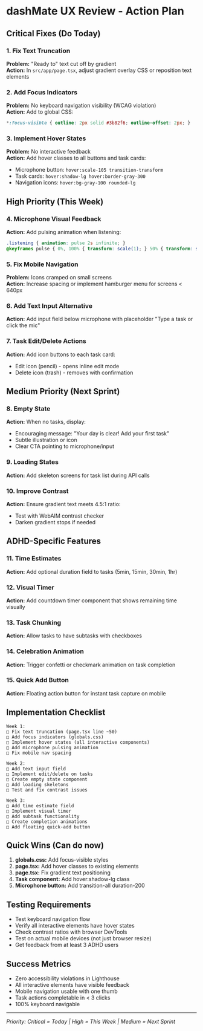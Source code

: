 # dashMate UX Review - Action Plan

## Critical Fixes (Do Today)

### 1. Fix Text Truncation
**Problem:** "Ready to" text cut off by gradient  
**Action:** In `src/app/page.tsx`, adjust gradient overlay CSS or reposition text elements

### 2. Add Focus Indicators
**Problem:** No keyboard navigation visibility (WCAG violation)  
**Action:** Add to global CSS:
```css
*:focus-visible { outline: 2px solid #3b82f6; outline-offset: 2px; }
```

### 3. Implement Hover States
**Problem:** No interactive feedback  
**Action:** Add hover classes to all buttons and task cards:
- Microphone button: `hover:scale-105 transition-transform`
- Task cards: `hover:shadow-lg hover:border-gray-300`
- Navigation icons: `hover:bg-gray-100 rounded-lg`

## High Priority (This Week)

### 4. Microphone Visual Feedback
**Action:** Add pulsing animation when listening:
```css
.listening { animation: pulse 2s infinite; }
@keyframes pulse { 0%, 100% { transform: scale(1); } 50% { transform: scale(1.05); } }
```

### 5. Fix Mobile Navigation
**Problem:** Icons cramped on small screens  
**Action:** Increase spacing or implement hamburger menu for screens < 640px

### 6. Add Text Input Alternative
**Action:** Add input field below microphone with placeholder "Type a task or click the mic"

### 7. Task Edit/Delete Actions
**Action:** Add icon buttons to each task card:
- Edit icon (pencil) - opens inline edit mode
- Delete icon (trash) - removes with confirmation

## Medium Priority (Next Sprint)

### 8. Empty State
**Action:** When no tasks, display:
- Encouraging message: "Your day is clear! Add your first task"
- Subtle illustration or icon
- Clear CTA pointing to microphone/input

### 9. Loading States
**Action:** Add skeleton screens for task list during API calls

### 10. Improve Contrast
**Action:** Ensure gradient text meets 4.5:1 ratio:
- Test with WebAIM contrast checker
- Darken gradient stops if needed

## ADHD-Specific Features

### 11. Time Estimates
**Action:** Add optional duration field to tasks (5min, 15min, 30min, 1hr)

### 12. Visual Timer
**Action:** Add countdown timer component that shows remaining time visually

### 13. Task Chunking
**Action:** Allow tasks to have subtasks with checkboxes

### 14. Celebration Animation
**Action:** Trigger confetti or checkmark animation on task completion

### 15. Quick Add Button
**Action:** Floating action button for instant task capture on mobile

## Implementation Checklist

```
Week 1:
□ Fix text truncation (page.tsx line ~50)
□ Add focus indicators (globals.css)
□ Implement hover states (all interactive components)
□ Add microphone pulsing animation
□ Fix mobile nav spacing

Week 2:
□ Add text input field
□ Implement edit/delete on tasks
□ Create empty state component
□ Add loading skeletons
□ Test and fix contrast issues

Week 3:
□ Add time estimate field
□ Implement visual timer
□ Add subtask functionality
□ Create completion animations
□ Add floating quick-add button
```

## Quick Wins (Can do now)

1. **globals.css:** Add focus-visible styles
2. **page.tsx:** Add hover classes to existing elements
3. **page.tsx:** Fix gradient text positioning
4. **Task component:** Add hover:shadow-lg class
5. **Microphone button:** Add transition-all duration-200

## Testing Requirements

- Test keyboard navigation flow
- Verify all interactive elements have hover states
- Check contrast ratios with browser DevTools
- Test on actual mobile devices (not just browser resize)
- Get feedback from at least 3 ADHD users

## Success Metrics

- Zero accessibility violations in Lighthouse
- All interactive elements have visible feedback
- Mobile navigation usable with one thumb
- Task actions completable in < 3 clicks
- 100% keyboard navigable

---
*Priority: Critical = Today | High = This Week | Medium = Next Sprint*